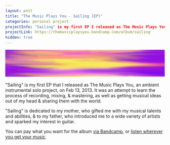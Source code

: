 ```yaml
---
layout: post
title: "The Music Plays You - Sailing (EP)"
categories: personal project
projectInfo: "Sailing" is my first EP I released as The Music Plays You, an ambient instrumental solo project. It was an attempt to learn the process of recording, mixing, & mastering, as well as getting musical ideas out of my head & sharing them with the world.
projectLink: https://themusicplaysyou.bandcamp.com/album/sailing
hidden: true
---
```


![Sailing](/images/sailing.jpg "Sailing")

"Sailing" is my first EP that I released as The Music Plays You, an ambient instrumental solo project, on Feb 13, 2013. It was an attempt to learn the process of recording, mixing, & mastering, as well as getting musical ideas out of my head & sharing them with the world.

"Sailing" is dedicated to my mother, who gifted me with my musical talents and abilities, & to my father, who introduced me to a wide variety of artists and sparked my interest in guitar.

You can pay what you want for the album [via Bandcamp](https://themusicplaysyou.bandcamp.com/album/sailing), or [listen wherever you get your music](https://album.link/i/1448532667).
